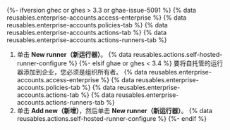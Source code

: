 {%- ifversion ghec or ghes > 3.3 or ghae-issue-5091 %}
{% data reusables.enterprise-accounts.access-enterprise %}
{% data reusables.enterprise-accounts.policies-tab %}
{% data reusables.enterprise-accounts.actions-tab %}
{% data reusables.enterprise-accounts.actions-runners-tab %}
1. 单击 **New runner（新运行器）**。
{% data reusables.actions.self-hosted-runner-configure %}
{%- elsif ghae or ghes < 3.4 %}
要将自托管的运行器添加到企业，您必须是组织所有者。
{% data reusables.enterprise-accounts.access-enterprise %}
{% data reusables.enterprise-accounts.policies-tab %}
{% data reusables.enterprise-accounts.actions-tab %}
{% data reusables.enterprise-accounts.actions-runners-tab %}
1. 单击 **Add new（新增）**，然后单击 **New runner（新运行器）**。
{% data reusables.actions.self-hosted-runner-configure %}
{%- endif %}
